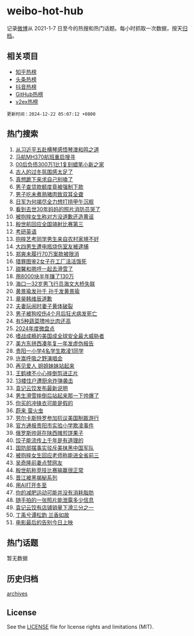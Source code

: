# weibo-hot-hub

记录[微博](https://www.weibo.com)从 2021-1-7 日至今的热搜和热门话题。每小时抓取一次数据，按天[归档](archives)。

## 相关项目

- [知乎热榜](https://github.com/lonnyzhang423/zhihu-hot-hub)
- [头条热榜](https://github.com/lonnyzhang423/toutiao-hot-hub)
- [抖音热榜](https://github.com/lonnyzhang423/douyin-hot-hub)
- [GitHub热榜](https://github.com/lonnyzhang423/github-hot-hub)
- [v2ex热榜](https://github.com/lonnyzhang423/v2ex-hot-hub)


`更新时间：2024-12-22 05:07:12 +0800`

## 热门搜索

1. [从习近平五赴横琴感悟琴澳和鸣之道](https://m.weibo.cn/search?containerid=100103type%3D1%26t%3D10%26q%3D%23%E4%BB%8E%E4%B9%A0%E8%BF%91%E5%B9%B3%E4%BA%94%E8%B5%B4%E6%A8%AA%E7%90%B4%E6%84%9F%E6%82%9F%E7%90%B4%E6%BE%B3%E5%92%8C%E9%B8%A3%E4%B9%8B%E9%81%93%23&stream_entry_id=51&isnewpage=1&extparam=seat%3D1%26dgr%3D0%26pos%3D0%26stream_entry_id%3D51%26c_type%3D51%26filter_type%3Drealtimehot%26q%3D%2523%25E4%25BB%258E%25E4%25B9%25A0%25E8%25BF%2591%25E5%25B9%25B3%25E4%25BA%2594%25E8%25B5%25B4%25E6%25A8%25AA%25E7%2590%25B4%25E6%2584%259F%25E6%2582%259F%25E7%2590%25B4%25E6%25BE%25B3%25E5%2592%258C%25E9%25B8%25A3%25E4%25B9%258B%25E9%2581%2593%2523%26cate%3D10103%26display_time%3D1734815231%26pre_seqid%3D17348152316070368626867)
1. [马航MH370航班重启搜寻](https://m.weibo.cn/search?containerid=100103type%3D1%26t%3D10%26q%3D%23%E9%A9%AC%E8%88%AAMH370%E8%88%AA%E7%8F%AD%E9%87%8D%E5%90%AF%E6%90%9C%E5%AF%BB%23&stream_entry_id=31&isnewpage=1&extparam=seat%3D1%26flag%3D2%26band_rank%3D1%26stream_entry_id%3D31%26lcate%3D5001%26realpos%3D1%26filter_type%3Drealtimehot%26dgr%3D0%26c_type%3D31%26pos%3D0%26q%3D%2523%25E9%25A9%25AC%25E8%2588%25AAMH370%25E8%2588%25AA%25E7%258F%25AD%25E9%2587%258D%25E5%2590%25AF%25E6%2590%259C%25E5%25AF%25BB%2523%26cate%3D5001%26display_time%3D1734815231%26pre_seqid%3D17348152316070368626867)
1. [00后负债300万1比1复刻蜡笔小新之家](https://m.weibo.cn/search?containerid=100103type%3D1%26t%3D10%26q%3D%2300%E5%90%8E%E8%B4%9F%E5%80%BA300%E4%B8%871%E6%AF%941%E5%A4%8D%E5%88%BB%E8%9C%A1%E7%AC%94%E5%B0%8F%E6%96%B0%E4%B9%8B%E5%AE%B6%23&stream_entry_id=31&isnewpage=1&extparam=seat%3D1%26flag%3D2%26band_rank%3D2%26stream_entry_id%3D31%26lcate%3D5001%26realpos%3D2%26filter_type%3Drealtimehot%26dgr%3D0%26c_type%3D31%26pos%3D1%26q%3D%252300%25E5%2590%258E%25E8%25B4%259F%25E5%2580%25BA300%25E4%25B8%25871%25E6%25AF%25941%25E5%25A4%258D%25E5%2588%25BB%25E8%259C%25A1%25E7%25AC%2594%25E5%25B0%258F%25E6%2596%25B0%25E4%25B9%258B%25E5%25AE%25B6%2523%26cate%3D5001%26display_time%3D1734815231%26pre_seqid%3D17348152316070368626867)
1. [古人的过冬氛围感太足了](https://m.weibo.cn/search?containerid=100103type%3D1%26t%3D10%26q%3D%23%E5%8F%A4%E4%BA%BA%E7%9A%84%E8%BF%87%E5%86%AC%E6%B0%9B%E5%9B%B4%E6%84%9F%E5%A4%AA%E8%B6%B3%E4%BA%86%23&stream_entry_id=31&isnewpage=1&extparam=seat%3D1%26flag%3D0%26band_rank%3D3%26stream_entry_id%3D31%26lcate%3D5001%26realpos%3D3%26filter_type%3Drealtimehot%26dgr%3D0%26c_type%3D31%26pos%3D2%26q%3D%2523%25E5%258F%25A4%25E4%25BA%25BA%25E7%259A%2584%25E8%25BF%2587%25E5%2586%25AC%25E6%25B0%259B%25E5%259B%25B4%25E6%2584%259F%25E5%25A4%25AA%25E8%25B6%25B3%25E4%25BA%2586%2523%26cate%3D5001%26display_time%3D1734815231%26pre_seqid%3D17348152316070368626867)
1. [真想跪下来求自己别嗑了](https://m.weibo.cn/search?containerid=100103type%3D1%26t%3D10%26q%3D%E7%9C%9F%E6%83%B3%E8%B7%AA%E4%B8%8B%E6%9D%A5%E6%B1%82%E8%87%AA%E5%B7%B1%E5%88%AB%E5%97%91%E4%BA%86&stream_entry_id=31&isnewpage=1&extparam=seat%3D1%26flag%3D2%26band_rank%3D4%26stream_entry_id%3D31%26lcate%3D5001%26realpos%3D4%26filter_type%3Drealtimehot%26dgr%3D0%26c_type%3D31%26pos%3D3%26q%3D%25E7%259C%259F%25E6%2583%25B3%25E8%25B7%25AA%25E4%25B8%258B%25E6%259D%25A5%25E6%25B1%2582%25E8%2587%25AA%25E5%25B7%25B1%25E5%2588%25AB%25E5%2597%2591%25E4%25BA%2586%26cate%3D5001%26display_time%3D1734815231%26pre_seqid%3D17348152316070368626867)
1. [男子查贷款额度竟被强制下款](https://m.weibo.cn/search?containerid=100103type%3D1%26t%3D10%26q%3D%23%E7%94%B7%E5%AD%90%E6%9F%A5%E8%B4%B7%E6%AC%BE%E9%A2%9D%E5%BA%A6%E7%AB%9F%E8%A2%AB%E5%BC%BA%E5%88%B6%E4%B8%8B%E6%AC%BE%23&stream_entry_id=31&isnewpage=1&extparam=seat%3D1%26flag%3D0%26band_rank%3D5%26stream_entry_id%3D31%26lcate%3D5001%26realpos%3D5%26filter_type%3Drealtimehot%26dgr%3D0%26c_type%3D31%26pos%3D4%26q%3D%2523%25E7%2594%25B7%25E5%25AD%2590%25E6%259F%25A5%25E8%25B4%25B7%25E6%25AC%25BE%25E9%25A2%259D%25E5%25BA%25A6%25E7%25AB%259F%25E8%25A2%25AB%25E5%25BC%25BA%25E5%2588%25B6%25E4%25B8%258B%25E6%25AC%25BE%2523%26cate%3D5001%26display_time%3D1734815231%26pre_seqid%3D17348152316070368626867)
1. [男子吃未煮熟猪肉致双耳全聋](https://m.weibo.cn/search?containerid=100103type%3D1%26t%3D10%26q%3D%23%E7%94%B7%E5%AD%90%E5%90%83%E6%9C%AA%E7%85%AE%E7%86%9F%E7%8C%AA%E8%82%89%E8%87%B4%E5%8F%8C%E8%80%B3%E5%85%A8%E8%81%8B%23&stream_entry_id=31&isnewpage=1&extparam=seat%3D1%26flag%3D0%26band_rank%3D6%26stream_entry_id%3D31%26lcate%3D5001%26realpos%3D6%26filter_type%3Drealtimehot%26dgr%3D0%26c_type%3D31%26pos%3D5%26q%3D%2523%25E7%2594%25B7%25E5%25AD%2590%25E5%2590%2583%25E6%259C%25AA%25E7%2585%25AE%25E7%2586%259F%25E7%258C%25AA%25E8%2582%2589%25E8%2587%25B4%25E5%258F%258C%25E8%2580%25B3%25E5%2585%25A8%25E8%2581%258B%2523%26cate%3D5001%26display_time%3D1734815231%26pre_seqid%3D17348152316070368626867)
1. [日军为何竭尽全力想打捞甲午沉舰](https://m.weibo.cn/search?containerid=100103type%3D1%26t%3D10%26q%3D%23%E6%97%A5%E5%86%9B%E4%B8%BA%E4%BD%95%E7%AB%AD%E5%B0%BD%E5%85%A8%E5%8A%9B%E6%83%B3%E6%89%93%E6%8D%9E%E7%94%B2%E5%8D%88%E6%B2%89%E8%88%B0%23&stream_entry_id=31&isnewpage=1&extparam=seat%3D1%26flag%3D0%26band_rank%3D7%26stream_entry_id%3D31%26lcate%3D5001%26realpos%3D7%26filter_type%3Drealtimehot%26dgr%3D0%26c_type%3D31%26pos%3D6%26q%3D%2523%25E6%2597%25A5%25E5%2586%259B%25E4%25B8%25BA%25E4%25BD%2595%25E7%25AB%25AD%25E5%25B0%25BD%25E5%2585%25A8%25E5%258A%259B%25E6%2583%25B3%25E6%2589%2593%25E6%258D%259E%25E7%2594%25B2%25E5%258D%2588%25E6%25B2%2589%25E8%2588%25B0%2523%26cate%3D5001%26display_time%3D1734815231%26pre_seqid%3D17348152316070368626867)
1. [看到去世30年妈妈的照片消防员哭了](https://m.weibo.cn/search?containerid=100103type%3D1%26t%3D10%26q%3D%23%E7%9C%8B%E5%88%B0%E5%8E%BB%E4%B8%9630%E5%B9%B4%E5%A6%88%E5%A6%88%E7%9A%84%E7%85%A7%E7%89%87%E6%B6%88%E9%98%B2%E5%91%98%E5%93%AD%E4%BA%86%23&stream_entry_id=31&isnewpage=1&extparam=seat%3D1%26flag%3D32768%26band_rank%3D8%26stream_entry_id%3D31%26lcate%3D5001%26realpos%3D8%26filter_type%3Drealtimehot%26dgr%3D0%26c_type%3D31%26pos%3D7%26q%3D%2523%25E7%259C%258B%25E5%2588%25B0%25E5%258E%25BB%25E4%25B8%259630%25E5%25B9%25B4%25E5%25A6%2588%25E5%25A6%2588%25E7%259A%2584%25E7%2585%25A7%25E7%2589%2587%25E6%25B6%2588%25E9%2598%25B2%25E5%2591%2598%25E5%2593%25AD%25E4%25BA%2586%2523%26cate%3D5001%26display_time%3D1734815231%26pre_seqid%3D17348152316070368626867)
1. [被抱摔女生称对方没道歉还造黄谣](https://m.weibo.cn/search?containerid=100103type%3D1%26t%3D10%26q%3D%23%E8%A2%AB%E6%8A%B1%E6%91%94%E5%A5%B3%E7%94%9F%E7%A7%B0%E5%AF%B9%E6%96%B9%E6%B2%A1%E9%81%93%E6%AD%89%E8%BF%98%E9%80%A0%E9%BB%84%E8%B0%A3%23&stream_entry_id=31&isnewpage=1&extparam=seat%3D1%26flag%3D0%26band_rank%3D9%26stream_entry_id%3D31%26lcate%3D5001%26realpos%3D9%26filter_type%3Drealtimehot%26dgr%3D0%26c_type%3D31%26pos%3D8%26q%3D%2523%25E8%25A2%25AB%25E6%258A%25B1%25E6%2591%2594%25E5%25A5%25B3%25E7%2594%259F%25E7%25A7%25B0%25E5%25AF%25B9%25E6%2596%25B9%25E6%25B2%25A1%25E9%2581%2593%25E6%25AD%2589%25E8%25BF%2598%25E9%2580%25A0%25E9%25BB%2584%25E8%25B0%25A3%2523%26cate%3D5001%26display_time%3D1734815231%26pre_seqid%3D17348152316070368626867)
1. [殷世航回应全国骑射比赛第三](https://m.weibo.cn/search?containerid=100103type%3D1%26t%3D10%26q%3D%23%E6%AE%B7%E4%B8%96%E8%88%AA%E5%9B%9E%E5%BA%94%E5%85%A8%E5%9B%BD%E9%AA%91%E5%B0%84%E6%AF%94%E8%B5%9B%E7%AC%AC%E4%B8%89%23&stream_entry_id=31&isnewpage=1&extparam=seat%3D1%26flag%3D0%26band_rank%3D10%26stream_entry_id%3D31%26lcate%3D5001%26realpos%3D10%26filter_type%3Drealtimehot%26dgr%3D0%26c_type%3D31%26pos%3D9%26q%3D%2523%25E6%25AE%25B7%25E4%25B8%2596%25E8%2588%25AA%25E5%259B%259E%25E5%25BA%2594%25E5%2585%25A8%25E5%259B%25BD%25E9%25AA%2591%25E5%25B0%2584%25E6%25AF%2594%25E8%25B5%259B%25E7%25AC%25AC%25E4%25B8%2589%2523%26cate%3D5001%26display_time%3D1734815231%26pre_seqid%3D17348152316070368626867)
1. [考研英语](https://m.weibo.cn/search?containerid=100103type%3D1%26t%3D10%26q%3D%E8%80%83%E7%A0%94%E8%8B%B1%E8%AF%AD&stream_entry_id=31&isnewpage=1&extparam=seat%3D1%26flag%3D0%26band_rank%3D11%26stream_entry_id%3D31%26lcate%3D5001%26realpos%3D11%26filter_type%3Drealtimehot%26dgr%3D0%26c_type%3D31%26pos%3D10%26q%3D%25E8%2580%2583%25E7%25A0%2594%25E8%258B%25B1%25E8%25AF%25AD%26cate%3D5001%26display_time%3D1734815231%26pre_seqid%3D17348152316070368626867)
1. [抱摔艺考同学男生来自农村家境不好](https://m.weibo.cn/search?containerid=100103type%3D1%26t%3D10%26q%3D%23%E6%8A%B1%E6%91%94%E8%89%BA%E8%80%83%E5%90%8C%E5%AD%A6%E7%94%B7%E7%94%9F%E6%9D%A5%E8%87%AA%E5%86%9C%E6%9D%91%E5%AE%B6%E5%A2%83%E4%B8%8D%E5%A5%BD%23&stream_entry_id=31&isnewpage=1&extparam=seat%3D1%26flag%3D0%26band_rank%3D12%26stream_entry_id%3D31%26lcate%3D5001%26realpos%3D12%26filter_type%3Drealtimehot%26dgr%3D0%26c_type%3D31%26pos%3D11%26q%3D%2523%25E6%258A%25B1%25E6%2591%2594%25E8%2589%25BA%25E8%2580%2583%25E5%2590%258C%25E5%25AD%25A6%25E7%2594%25B7%25E7%2594%259F%25E6%259D%25A5%25E8%2587%25AA%25E5%2586%259C%25E6%259D%2591%25E5%25AE%25B6%25E5%25A2%2583%25E4%25B8%258D%25E5%25A5%25BD%2523%26cate%3D5001%26display_time%3D1734815231%26pre_seqid%3D17348152316070368626867)
1. [大四男生遭电瓶烧伤室友被逮捕](https://m.weibo.cn/search?containerid=100103type%3D1%26t%3D10%26q%3D%23%E5%A4%A7%E5%9B%9B%E7%94%B7%E7%94%9F%E9%81%AD%E7%94%B5%E7%93%B6%E7%83%A7%E4%BC%A4%E5%AE%A4%E5%8F%8B%E8%A2%AB%E9%80%AE%E6%8D%95%23&stream_entry_id=31&isnewpage=1&extparam=seat%3D1%26flag%3D0%26band_rank%3D13%26stream_entry_id%3D31%26lcate%3D5001%26realpos%3D13%26filter_type%3Drealtimehot%26dgr%3D0%26c_type%3D31%26pos%3D12%26q%3D%2523%25E5%25A4%25A7%25E5%259B%259B%25E7%2594%25B7%25E7%2594%259F%25E9%2581%25AD%25E7%2594%25B5%25E7%2593%25B6%25E7%2583%25A7%25E4%25BC%25A4%25E5%25AE%25A4%25E5%258F%258B%25E8%25A2%25AB%25E9%2580%25AE%25E6%258D%2595%2523%26cate%3D5001%26display_time%3D1734815231%26pre_seqid%3D17348152316070368626867)
1. [郑爽未履行70万案款被限消](https://m.weibo.cn/search?containerid=100103type%3D1%26t%3D10%26q%3D%23%E9%83%91%E7%88%BD%E6%9C%AA%E5%B1%A5%E8%A1%8C70%E4%B8%87%E6%A1%88%E6%AC%BE%E8%A2%AB%E9%99%90%E6%B6%88%23&stream_entry_id=31&isnewpage=1&extparam=seat%3D1%26flag%3D2%26band_rank%3D14%26stream_entry_id%3D31%26lcate%3D5001%26realpos%3D14%26filter_type%3Drealtimehot%26dgr%3D0%26c_type%3D31%26pos%3D13%26q%3D%2523%25E9%2583%2591%25E7%2588%25BD%25E6%259C%25AA%25E5%25B1%25A5%25E8%25A1%258C70%25E4%25B8%2587%25E6%25A1%2588%25E6%25AC%25BE%25E8%25A2%25AB%25E9%2599%2590%25E6%25B6%2588%2523%26cate%3D5001%26display_time%3D1734815231%26pre_seqid%3D17348152316070368626867)
1. [猎罪图鉴2女子在工厂活活饿死](https://m.weibo.cn/search?containerid=100103type%3D1%26t%3D10%26q%3D%23%E7%8C%8E%E7%BD%AA%E5%9B%BE%E9%89%B42%E5%A5%B3%E5%AD%90%E5%9C%A8%E5%B7%A5%E5%8E%82%E6%B4%BB%E6%B4%BB%E9%A5%BF%E6%AD%BB%23&stream_entry_id=31&isnewpage=1&extparam=seat%3D1%26flag%3D0%26band_rank%3D15%26stream_entry_id%3D31%26lcate%3D5001%26realpos%3D15%26filter_type%3Drealtimehot%26dgr%3D0%26c_type%3D31%26pos%3D14%26q%3D%2523%25E7%258C%258E%25E7%25BD%25AA%25E5%259B%25BE%25E9%2589%25B42%25E5%25A5%25B3%25E5%25AD%2590%25E5%259C%25A8%25E5%25B7%25A5%25E5%258E%2582%25E6%25B4%25BB%25E6%25B4%25BB%25E9%25A5%25BF%25E6%25AD%25BB%2523%26cate%3D5001%26display_time%3D1734815231%26pre_seqid%3D17348152316070368626867)
1. [甜馨和嗯哼一起去滑雪了](https://m.weibo.cn/search?containerid=100103type%3D1%26t%3D10%26q%3D%23%E7%94%9C%E9%A6%A8%E5%92%8C%E5%97%AF%E5%93%BC%E4%B8%80%E8%B5%B7%E5%8E%BB%E6%BB%91%E9%9B%AA%E4%BA%86%23&stream_entry_id=31&isnewpage=1&extparam=seat%3D1%26flag%3D0%26band_rank%3D16%26stream_entry_id%3D31%26lcate%3D5001%26realpos%3D16%26filter_type%3Drealtimehot%26dgr%3D0%26c_type%3D31%26pos%3D15%26q%3D%2523%25E7%2594%259C%25E9%25A6%25A8%25E5%2592%258C%25E5%2597%25AF%25E5%2593%25BC%25E4%25B8%2580%25E8%25B5%25B7%25E5%258E%25BB%25E6%25BB%2591%25E9%259B%25AA%25E4%25BA%2586%2523%26cate%3D5001%26display_time%3D1734815231%26pre_seqid%3D17348152316070368626867)
1. [用8000块半年赚了130万](https://m.weibo.cn/search?containerid=100103type%3D1%26t%3D10%26q%3D%E7%94%A88000%E5%9D%97%E5%8D%8A%E5%B9%B4%E8%B5%9A%E4%BA%86130%E4%B8%87&stream_entry_id=31&isnewpage=1&extparam=seat%3D1%26flag%3D0%26band_rank%3D17%26stream_entry_id%3D31%26lcate%3D5001%26realpos%3D17%26filter_type%3Drealtimehot%26dgr%3D0%26c_type%3D31%26pos%3D16%26q%3D%25E7%2594%25A88000%25E5%259D%2597%25E5%258D%258A%25E5%25B9%25B4%25E8%25B5%259A%25E4%25BA%2586130%25E4%25B8%2587%26cate%3D5001%26display_time%3D1734815231%26pre_seqid%3D17348152316070368626867)
1. [海口一32岁男飞行员海文大桥失联](https://m.weibo.cn/search?containerid=100103type%3D1%26t%3D10%26q%3D%23%E6%B5%B7%E5%8F%A3%E4%B8%8032%E5%B2%81%E7%94%B7%E9%A3%9E%E8%A1%8C%E5%91%98%E6%B5%B7%E6%96%87%E5%A4%A7%E6%A1%A5%E5%A4%B1%E8%81%94%23&stream_entry_id=31&isnewpage=1&extparam=seat%3D1%26flag%3D0%26band_rank%3D18%26stream_entry_id%3D31%26lcate%3D5001%26realpos%3D18%26filter_type%3Drealtimehot%26dgr%3D0%26c_type%3D31%26pos%3D17%26q%3D%2523%25E6%25B5%25B7%25E5%258F%25A3%25E4%25B8%258032%25E5%25B2%2581%25E7%2594%25B7%25E9%25A3%259E%25E8%25A1%258C%25E5%2591%2598%25E6%25B5%25B7%25E6%2596%2587%25E5%25A4%25A7%25E6%25A1%25A5%25E5%25A4%25B1%25E8%2581%2594%2523%26cate%3D5001%26display_time%3D1734815231%26pre_seqid%3D17348152316070368626867)
1. [黄景瑜发孙千 孙千发黄景瑜](https://m.weibo.cn/search?containerid=100103type%3D1%26t%3D10%26q%3D%E9%BB%84%E6%99%AF%E7%91%9C%E5%8F%91%E5%AD%99%E5%8D%83+%E5%AD%99%E5%8D%83%E5%8F%91%E9%BB%84%E6%99%AF%E7%91%9C&stream_entry_id=31&isnewpage=1&extparam=seat%3D1%26flag%3D0%26band_rank%3D19%26stream_entry_id%3D31%26lcate%3D5001%26realpos%3D19%26filter_type%3Drealtimehot%26dgr%3D0%26c_type%3D31%26pos%3D18%26q%3D%25E9%25BB%2584%25E6%2599%25AF%25E7%2591%259C%25E5%258F%2591%25E5%25AD%2599%25E5%258D%2583%2520%25E5%25AD%2599%25E5%258D%2583%25E5%258F%2591%25E9%25BB%2584%25E6%2599%25AF%25E7%2591%259C%26cate%3D5001%26display_time%3D1734815231%26pre_seqid%3D17348152316070368626867)
1. [章昊韩维辰道歉](https://m.weibo.cn/search?containerid=100103type%3D1%26t%3D10%26q%3D%23%E7%AB%A0%E6%98%8A%E9%9F%A9%E7%BB%B4%E8%BE%B0%E9%81%93%E6%AD%89%23&stream_entry_id=31&isnewpage=1&extparam=seat%3D1%26flag%3D0%26band_rank%3D20%26stream_entry_id%3D31%26lcate%3D5001%26realpos%3D20%26filter_type%3Drealtimehot%26dgr%3D0%26c_type%3D31%26pos%3D19%26q%3D%2523%25E7%25AB%25A0%25E6%2598%258A%25E9%259F%25A9%25E7%25BB%25B4%25E8%25BE%25B0%25E9%2581%2593%25E6%25AD%2589%2523%26cate%3D5001%26display_time%3D1734815231%26pre_seqid%3D17348152316070368626867)
1. [夫妻玩闹时妻子黄体破裂](https://m.weibo.cn/search?containerid=100103type%3D1%26t%3D10%26q%3D%23%E5%A4%AB%E5%A6%BB%E7%8E%A9%E9%97%B9%E6%97%B6%E5%A6%BB%E5%AD%90%E9%BB%84%E4%BD%93%E7%A0%B4%E8%A3%82%23&stream_entry_id=31&isnewpage=1&extparam=seat%3D1%26flag%3D0%26band_rank%3D21%26stream_entry_id%3D31%26lcate%3D5001%26realpos%3D21%26filter_type%3Drealtimehot%26dgr%3D0%26c_type%3D31%26pos%3D20%26q%3D%2523%25E5%25A4%25AB%25E5%25A6%25BB%25E7%258E%25A9%25E9%2597%25B9%25E6%2597%25B6%25E5%25A6%25BB%25E5%25AD%2590%25E9%25BB%2584%25E4%25BD%2593%25E7%25A0%25B4%25E8%25A3%2582%2523%26cate%3D5001%26display_time%3D1734815231%26pre_seqid%3D17348152316070368626867)
1. [男子被狗咬伤4个月后狂犬病发死亡](https://m.weibo.cn/search?containerid=100103type%3D1%26t%3D10%26q%3D%23%E7%94%B7%E5%AD%90%E8%A2%AB%E7%8B%97%E5%92%AC%E4%BC%A44%E4%B8%AA%E6%9C%88%E5%90%8E%E7%8B%82%E7%8A%AC%E7%97%85%E5%8F%91%E6%AD%BB%E4%BA%A1%23&stream_entry_id=31&isnewpage=1&extparam=seat%3D1%26flag%3D0%26band_rank%3D22%26stream_entry_id%3D31%26lcate%3D5001%26realpos%3D22%26filter_type%3Drealtimehot%26dgr%3D0%26c_type%3D31%26pos%3D21%26q%3D%2523%25E7%2594%25B7%25E5%25AD%2590%25E8%25A2%25AB%25E7%258B%2597%25E5%2592%25AC%25E4%25BC%25A44%25E4%25B8%25AA%25E6%259C%2588%25E5%2590%258E%25E7%258B%2582%25E7%258A%25AC%25E7%2597%2585%25E5%258F%2591%25E6%25AD%25BB%25E4%25BA%25A1%2523%26cate%3D5001%26display_time%3D1734815231%26pre_seqid%3D17348152316070368626867)
1. [有5种蔬菜嘌呤比肉还高](https://m.weibo.cn/search?containerid=100103type%3D1%26t%3D10%26q%3D%23%E6%9C%895%E7%A7%8D%E8%94%AC%E8%8F%9C%E5%98%8C%E5%91%A4%E6%AF%94%E8%82%89%E8%BF%98%E9%AB%98%23&stream_entry_id=31&isnewpage=1&extparam=seat%3D1%26flag%3D0%26band_rank%3D23%26stream_entry_id%3D31%26lcate%3D5001%26realpos%3D23%26filter_type%3Drealtimehot%26dgr%3D0%26c_type%3D31%26pos%3D22%26q%3D%2523%25E6%259C%25895%25E7%25A7%258D%25E8%2594%25AC%25E8%258F%259C%25E5%2598%258C%25E5%2591%25A4%25E6%25AF%2594%25E8%2582%2589%25E8%25BF%2598%25E9%25AB%2598%2523%26cate%3D5001%26display_time%3D1734815231%26pre_seqid%3D17348152316070368626867)
1. [2024年度微盘点](https://m.weibo.cn/search?containerid=100103type%3D1%26t%3D10%26q%3D%232024%E5%B9%B4%E5%BA%A6%E5%BE%AE%E7%9B%98%E7%82%B9%23&stream_entry_id=31&isnewpage=1&extparam=seat%3D1%26flag%3D0%26band_rank%3D24%26stream_entry_id%3D31%26lcate%3D5001%26realpos%3D24%26filter_type%3Drealtimehot%26dgr%3D0%26c_type%3D31%26pos%3D23%26q%3D%25232024%25E5%25B9%25B4%25E5%25BA%25A6%25E5%25BE%25AE%25E7%259B%2598%25E7%2582%25B9%2523%26cate%3D5001%26display_time%3D1734815231%26pre_seqid%3D17348152316070368626867)
1. [嗜战成瘾的美国成全球安全最大威胁者](https://m.weibo.cn/search?containerid=100103type%3D1%26t%3D10%26q%3D%23%E5%97%9C%E6%88%98%E6%88%90%E7%98%BE%E7%9A%84%E7%BE%8E%E5%9B%BD%E6%88%90%E5%85%A8%E7%90%83%E5%AE%89%E5%85%A8%E6%9C%80%E5%A4%A7%E5%A8%81%E8%83%81%E8%80%85%23&stream_entry_id=31&isnewpage=1&extparam=seat%3D1%26flag%3D1%26band_rank%3D25%26stream_entry_id%3D31%26lcate%3D5001%26realpos%3D25%26filter_type%3Drealtimehot%26dgr%3D0%26c_type%3D31%26pos%3D24%26q%3D%2523%25E5%2597%259C%25E6%2588%2598%25E6%2588%2590%25E7%2598%25BE%25E7%259A%2584%25E7%25BE%258E%25E5%259B%25BD%25E6%2588%2590%25E5%2585%25A8%25E7%2590%2583%25E5%25AE%2589%25E5%2585%25A8%25E6%259C%2580%25E5%25A4%25A7%25E5%25A8%2581%25E8%2583%2581%25E8%2580%2585%2523%26cate%3D5001%26display_time%3D1734815231%26pre_seqid%3D17348152316070368626867)
1. [美方东拼西凑年复一年发虚伪报告](https://m.weibo.cn/search?containerid=100103type%3D1%26t%3D10%26q%3D%23%E7%BE%8E%E6%96%B9%E4%B8%9C%E6%8B%BC%E8%A5%BF%E5%87%91%E5%B9%B4%E5%A4%8D%E4%B8%80%E5%B9%B4%E5%8F%91%E8%99%9A%E4%BC%AA%E6%8A%A5%E5%91%8A%23&stream_entry_id=31&isnewpage=1&extparam=seat%3D1%26flag%3D1%26band_rank%3D26%26stream_entry_id%3D31%26lcate%3D5001%26realpos%3D26%26filter_type%3Drealtimehot%26dgr%3D0%26c_type%3D31%26pos%3D25%26q%3D%2523%25E7%25BE%258E%25E6%2596%25B9%25E4%25B8%259C%25E6%258B%25BC%25E8%25A5%25BF%25E5%2587%2591%25E5%25B9%25B4%25E5%25A4%258D%25E4%25B8%2580%25E5%25B9%25B4%25E5%258F%2591%25E8%2599%259A%25E4%25BC%25AA%25E6%258A%25A5%25E5%2591%258A%2523%26cate%3D5001%26display_time%3D1734815231%26pre_seqid%3D17348152316070368626867)
1. [贵阳一小学4名学生欺凌1同学](https://m.weibo.cn/search?containerid=100103type%3D1%26t%3D10%26q%3D%23%E8%B4%B5%E9%98%B3%E4%B8%80%E5%B0%8F%E5%AD%A64%E5%90%8D%E5%AD%A6%E7%94%9F%E6%AC%BA%E5%87%8C1%E5%90%8C%E5%AD%A6%23&stream_entry_id=31&isnewpage=1&extparam=seat%3D1%26flag%3D0%26band_rank%3D27%26stream_entry_id%3D31%26lcate%3D5001%26realpos%3D27%26filter_type%3Drealtimehot%26dgr%3D0%26c_type%3D31%26pos%3D26%26q%3D%2523%25E8%25B4%25B5%25E9%2598%25B3%25E4%25B8%2580%25E5%25B0%258F%25E5%25AD%25A64%25E5%2590%258D%25E5%25AD%25A6%25E7%2594%259F%25E6%25AC%25BA%25E5%2587%258C1%25E5%2590%258C%25E5%25AD%25A6%2523%26cate%3D5001%26display_time%3D1734815231%26pre_seqid%3D17348152316070368626867)
1. [许嵩呼吸之野演唱会](https://m.weibo.cn/search?containerid=100103type%3D1%26t%3D10%26q%3D%E8%AE%B8%E5%B5%A9%E5%91%BC%E5%90%B8%E4%B9%8B%E9%87%8E%E6%BC%94%E5%94%B1%E4%BC%9A&stream_entry_id=31&isnewpage=1&extparam=seat%3D1%26flag%3D0%26band_rank%3D28%26stream_entry_id%3D31%26lcate%3D5001%26realpos%3D28%26filter_type%3Drealtimehot%26dgr%3D0%26c_type%3D31%26pos%3D27%26q%3D%25E8%25AE%25B8%25E5%25B5%25A9%25E5%2591%25BC%25E5%2590%25B8%25E4%25B9%258B%25E9%2587%258E%25E6%25BC%2594%25E5%2594%25B1%25E4%25BC%259A%26cate%3D5001%26display_time%3D1734815231%26pre_seqid%3D17348152316070368626867)
1. [再见爱人 姐姐妹妹站起来](https://m.weibo.cn/search?containerid=100103type%3D1%26t%3D10%26q%3D%E5%86%8D%E8%A7%81%E7%88%B1%E4%BA%BA+%E5%A7%90%E5%A7%90%E5%A6%B9%E5%A6%B9%E7%AB%99%E8%B5%B7%E6%9D%A5&stream_entry_id=31&isnewpage=1&extparam=seat%3D1%26flag%3D0%26band_rank%3D29%26stream_entry_id%3D31%26lcate%3D5001%26realpos%3D29%26filter_type%3Drealtimehot%26dgr%3D0%26c_type%3D31%26pos%3D28%26q%3D%25E5%2586%258D%25E8%25A7%2581%25E7%2588%25B1%25E4%25BA%25BA%2520%25E5%25A7%2590%25E5%25A7%2590%25E5%25A6%25B9%25E5%25A6%25B9%25E7%25AB%2599%25E8%25B5%25B7%25E6%259D%25A5%26cate%3D5001%26display_time%3D1734815231%26pre_seqid%3D17348152316070368626867)
1. [王鹤棣不小心摔倒剪进正片](https://m.weibo.cn/search?containerid=100103type%3D1%26t%3D10%26q%3D%E7%8E%8B%E9%B9%A4%E6%A3%A3%E4%B8%8D%E5%B0%8F%E5%BF%83%E6%91%94%E5%80%92%E5%89%AA%E8%BF%9B%E6%AD%A3%E7%89%87&stream_entry_id=31&isnewpage=1&extparam=seat%3D1%26flag%3D0%26band_rank%3D30%26stream_entry_id%3D31%26lcate%3D5001%26realpos%3D30%26filter_type%3Drealtimehot%26dgr%3D0%26c_type%3D31%26pos%3D29%26q%3D%25E7%258E%258B%25E9%25B9%25A4%25E6%25A3%25A3%25E4%25B8%258D%25E5%25B0%258F%25E5%25BF%2583%25E6%2591%2594%25E5%2580%2592%25E5%2589%25AA%25E8%25BF%259B%25E6%25AD%25A3%25E7%2589%2587%26cate%3D5001%26display_time%3D1734815231%26pre_seqid%3D17348152316070368626867)
1. [13楼住户遭厨余炸弹袭击](https://m.weibo.cn/search?containerid=100103type%3D1%26t%3D10%26q%3D%2313%E6%A5%BC%E4%BD%8F%E6%88%B7%E9%81%AD%E5%8E%A8%E4%BD%99%E7%82%B8%E5%BC%B9%E8%A2%AD%E5%87%BB%23&stream_entry_id=31&isnewpage=1&extparam=seat%3D1%26flag%3D0%26band_rank%3D31%26stream_entry_id%3D31%26lcate%3D5001%26realpos%3D31%26filter_type%3Drealtimehot%26dgr%3D0%26c_type%3D31%26pos%3D30%26q%3D%252313%25E6%25A5%25BC%25E4%25BD%258F%25E6%2588%25B7%25E9%2581%25AD%25E5%258E%25A8%25E4%25BD%2599%25E7%2582%25B8%25E5%25BC%25B9%25E8%25A2%25AD%25E5%2587%25BB%2523%26cate%3D5001%26display_time%3D1734815231%26pre_seqid%3D17348152316070368626867)
1. [袁记云饺发布最新说明](https://m.weibo.cn/search?containerid=100103type%3D1%26t%3D10%26q%3D%23%E8%A2%81%E8%AE%B0%E4%BA%91%E9%A5%BA%E5%8F%91%E5%B8%83%E6%9C%80%E6%96%B0%E8%AF%B4%E6%98%8E%23&stream_entry_id=31&isnewpage=1&extparam=seat%3D1%26flag%3D0%26band_rank%3D32%26stream_entry_id%3D31%26lcate%3D5001%26realpos%3D32%26filter_type%3Drealtimehot%26dgr%3D0%26c_type%3D31%26pos%3D31%26q%3D%2523%25E8%25A2%2581%25E8%25AE%25B0%25E4%25BA%2591%25E9%25A5%25BA%25E5%258F%2591%25E5%25B8%2583%25E6%259C%2580%25E6%2596%25B0%25E8%25AF%25B4%25E6%2598%258E%2523%26cate%3D5001%26display_time%3D1734815231%26pre_seqid%3D17348152316070368626867)
1. [男生滑雪摔倒后站起来那一下帅爆了](https://m.weibo.cn/search?containerid=100103type%3D1%26t%3D10%26q%3D%23%E7%94%B7%E7%94%9F%E6%BB%91%E9%9B%AA%E6%91%94%E5%80%92%E5%90%8E%E7%AB%99%E8%B5%B7%E6%9D%A5%E9%82%A3%E4%B8%80%E4%B8%8B%E5%B8%85%E7%88%86%E4%BA%86%23&stream_entry_id=31&isnewpage=1&extparam=seat%3D1%26flag%3D0%26band_rank%3D33%26stream_entry_id%3D31%26lcate%3D5001%26realpos%3D33%26filter_type%3Drealtimehot%26dgr%3D0%26c_type%3D31%26pos%3D32%26q%3D%2523%25E7%2594%25B7%25E7%2594%259F%25E6%25BB%2591%25E9%259B%25AA%25E6%2591%2594%25E5%2580%2592%25E5%2590%258E%25E7%25AB%2599%25E8%25B5%25B7%25E6%259D%25A5%25E9%2582%25A3%25E4%25B8%2580%25E4%25B8%258B%25E5%25B8%2585%25E7%2588%2586%25E4%25BA%2586%2523%26cate%3D5001%26display_time%3D1734815231%26pre_seqid%3D17348152316070368626867)
1. [你买的冲锋衣可能是假的](https://m.weibo.cn/search?containerid=100103type%3D1%26t%3D10%26q%3D%23%E4%BD%A0%E4%B9%B0%E7%9A%84%E5%86%B2%E9%94%8B%E8%A1%A3%E5%8F%AF%E8%83%BD%E6%98%AF%E5%81%87%E7%9A%84%23&stream_entry_id=31&isnewpage=1&extparam=seat%3D1%26flag%3D0%26band_rank%3D34%26stream_entry_id%3D31%26lcate%3D5001%26realpos%3D34%26filter_type%3Drealtimehot%26dgr%3D0%26c_type%3D31%26pos%3D33%26q%3D%2523%25E4%25BD%25A0%25E4%25B9%25B0%25E7%259A%2584%25E5%2586%25B2%25E9%2594%258B%25E8%25A1%25A3%25E5%258F%25AF%25E8%2583%25BD%25E6%2598%25AF%25E5%2581%2587%25E7%259A%2584%2523%26cate%3D5001%26display_time%3D1734815231%26pre_seqid%3D17348152316070368626867)
1. [蔚来 萤火虫](https://m.weibo.cn/search?containerid=100103type%3D1%26t%3D10%26q%3D%E8%94%9A%E6%9D%A5+%E8%90%A4%E7%81%AB%E8%99%AB&stream_entry_id=31&isnewpage=1&extparam=seat%3D1%26flag%3D0%26band_rank%3D35%26stream_entry_id%3D31%26lcate%3D5001%26realpos%3D35%26filter_type%3Drealtimehot%26dgr%3D0%26c_type%3D31%26pos%3D34%26q%3D%25E8%2594%259A%25E6%259D%25A5%2520%25E8%2590%25A4%25E7%2581%25AB%25E8%2599%25AB%26cate%3D5001%26display_time%3D1734815231%26pre_seqid%3D17348152316070368626867)
1. [劳尔卡斯特罗参加抗议美国制裁游行](https://m.weibo.cn/search?containerid=100103type%3D1%26t%3D10%26q%3D%23%E5%8A%B3%E5%B0%94%E5%8D%A1%E6%96%AF%E7%89%B9%E7%BD%97%E5%8F%82%E5%8A%A0%E6%8A%97%E8%AE%AE%E7%BE%8E%E5%9B%BD%E5%88%B6%E8%A3%81%E6%B8%B8%E8%A1%8C%23&stream_entry_id=31&isnewpage=1&extparam=seat%3D1%26flag%3D1%26band_rank%3D36%26stream_entry_id%3D31%26lcate%3D5001%26realpos%3D36%26filter_type%3Drealtimehot%26dgr%3D0%26c_type%3D31%26pos%3D35%26q%3D%2523%25E5%258A%25B3%25E5%25B0%2594%25E5%258D%25A1%25E6%2596%25AF%25E7%2589%25B9%25E7%25BD%2597%25E5%258F%2582%25E5%258A%25A0%25E6%258A%2597%25E8%25AE%25AE%25E7%25BE%258E%25E5%259B%25BD%25E5%2588%25B6%25E8%25A3%2581%25E6%25B8%25B8%25E8%25A1%258C%2523%26cate%3D5001%26display_time%3D1734815231%26pre_seqid%3D17348152316070368626867)
1. [官方通报贵阳市实验小学欺凌事件](https://m.weibo.cn/search?containerid=100103type%3D1%26t%3D10%26q%3D%23%E5%AE%98%E6%96%B9%E9%80%9A%E6%8A%A5%E8%B4%B5%E9%98%B3%E5%B8%82%E5%AE%9E%E9%AA%8C%E5%B0%8F%E5%AD%A6%E6%AC%BA%E5%87%8C%E4%BA%8B%E4%BB%B6%23&stream_entry_id=31&isnewpage=1&extparam=seat%3D1%26flag%3D0%26band_rank%3D37%26stream_entry_id%3D31%26lcate%3D5001%26realpos%3D37%26filter_type%3Drealtimehot%26dgr%3D0%26c_type%3D31%26pos%3D36%26q%3D%2523%25E5%25AE%2598%25E6%2596%25B9%25E9%2580%259A%25E6%258A%25A5%25E8%25B4%25B5%25E9%2598%25B3%25E5%25B8%2582%25E5%25AE%259E%25E9%25AA%258C%25E5%25B0%258F%25E5%25AD%25A6%25E6%25AC%25BA%25E5%2587%258C%25E4%25BA%258B%25E4%25BB%25B6%2523%26cate%3D5001%26display_time%3D1734815231%26pre_seqid%3D17348152316070368626867)
1. [俄罗斯帅哥在陕西摊煎饼果子](https://m.weibo.cn/search?containerid=100103type%3D1%26t%3D10%26q%3D%23%E4%BF%84%E7%BD%97%E6%96%AF%E5%B8%85%E5%93%A5%E5%9C%A8%E9%99%95%E8%A5%BF%E6%91%8A%E7%85%8E%E9%A5%BC%E6%9E%9C%E5%AD%90%23&stream_entry_id=31&isnewpage=1&extparam=seat%3D1%26flag%3D0%26band_rank%3D38%26stream_entry_id%3D31%26lcate%3D5001%26realpos%3D38%26filter_type%3Drealtimehot%26dgr%3D0%26c_type%3D31%26pos%3D37%26q%3D%2523%25E4%25BF%2584%25E7%25BD%2597%25E6%2596%25AF%25E5%25B8%2585%25E5%2593%25A5%25E5%259C%25A8%25E9%2599%2595%25E8%25A5%25BF%25E6%2591%258A%25E7%2585%258E%25E9%25A5%25BC%25E6%259E%259C%25E5%25AD%2590%2523%26cate%3D5001%26display_time%3D1734815231%26pre_seqid%3D17348152316070368626867)
1. [饺子能流传上千年是有道理的](https://m.weibo.cn/search?containerid=100103type%3D1%26t%3D10%26q%3D%23%E9%A5%BA%E5%AD%90%E8%83%BD%E6%B5%81%E4%BC%A0%E4%B8%8A%E5%8D%83%E5%B9%B4%E6%98%AF%E6%9C%89%E9%81%93%E7%90%86%E7%9A%84%23&stream_entry_id=31&isnewpage=1&extparam=seat%3D1%26flag%3D1%26band_rank%3D39%26stream_entry_id%3D31%26lcate%3D5001%26realpos%3D39%26filter_type%3Drealtimehot%26dgr%3D0%26c_type%3D31%26pos%3D38%26q%3D%2523%25E9%25A5%25BA%25E5%25AD%2590%25E8%2583%25BD%25E6%25B5%2581%25E4%25BC%25A0%25E4%25B8%258A%25E5%258D%2583%25E5%25B9%25B4%25E6%2598%25AF%25E6%259C%2589%25E9%2581%2593%25E7%2590%2586%25E7%259A%2584%2523%26cate%3D5001%26display_time%3D1734815231%26pre_seqid%3D17348152316070368626867)
1. [国防部摆事实驳斥美抹黑中国军队](https://m.weibo.cn/search?containerid=100103type%3D1%26t%3D10%26q%3D%23%E5%9B%BD%E9%98%B2%E9%83%A8%E6%91%86%E4%BA%8B%E5%AE%9E%E9%A9%B3%E6%96%A5%E7%BE%8E%E6%8A%B9%E9%BB%91%E4%B8%AD%E5%9B%BD%E5%86%9B%E9%98%9F%23&stream_entry_id=31&isnewpage=1&extparam=seat%3D1%26flag%3D1%26band_rank%3D40%26stream_entry_id%3D31%26lcate%3D5001%26realpos%3D40%26filter_type%3Drealtimehot%26dgr%3D0%26c_type%3D31%26pos%3D39%26q%3D%2523%25E5%259B%25BD%25E9%2598%25B2%25E9%2583%25A8%25E6%2591%2586%25E4%25BA%258B%25E5%25AE%259E%25E9%25A9%25B3%25E6%2596%25A5%25E7%25BE%258E%25E6%258A%25B9%25E9%25BB%2591%25E4%25B8%25AD%25E5%259B%25BD%25E5%2586%259B%25E9%2598%259F%2523%26cate%3D5001%26display_time%3D1734815231%26pre_seqid%3D17348152316070368626867)
1. [被抱摔女生回应老师称能进全省前三](https://m.weibo.cn/search?containerid=100103type%3D1%26t%3D10%26q%3D%23%E8%A2%AB%E6%8A%B1%E6%91%94%E5%A5%B3%E7%94%9F%E5%9B%9E%E5%BA%94%E8%80%81%E5%B8%88%E7%A7%B0%E8%83%BD%E8%BF%9B%E5%85%A8%E7%9C%81%E5%89%8D%E4%B8%89%23&stream_entry_id=31&isnewpage=1&extparam=seat%3D1%26flag%3D0%26band_rank%3D41%26stream_entry_id%3D31%26lcate%3D5001%26realpos%3D41%26filter_type%3Drealtimehot%26dgr%3D0%26c_type%3D31%26pos%3D40%26q%3D%2523%25E8%25A2%25AB%25E6%258A%25B1%25E6%2591%2594%25E5%25A5%25B3%25E7%2594%259F%25E5%259B%259E%25E5%25BA%2594%25E8%2580%2581%25E5%25B8%2588%25E7%25A7%25B0%25E8%2583%25BD%25E8%25BF%259B%25E5%2585%25A8%25E7%259C%2581%25E5%2589%258D%25E4%25B8%2589%2523%26cate%3D5001%26display_time%3D1734815231%26pre_seqid%3D17348152316070368626867)
1. [吴奇隆前妻点赞网友](https://m.weibo.cn/search?containerid=100103type%3D1%26t%3D10%26q%3D%23%E5%90%B4%E5%A5%87%E9%9A%86%E5%89%8D%E5%A6%BB%E7%82%B9%E8%B5%9E%E7%BD%91%E5%8F%8B%23&stream_entry_id=31&isnewpage=1&extparam=seat%3D1%26flag%3D0%26band_rank%3D42%26stream_entry_id%3D31%26lcate%3D5001%26realpos%3D42%26filter_type%3Drealtimehot%26dgr%3D0%26c_type%3D31%26pos%3D41%26q%3D%2523%25E5%2590%25B4%25E5%25A5%2587%25E9%259A%2586%25E5%2589%258D%25E5%25A6%25BB%25E7%2582%25B9%25E8%25B5%259E%25E7%25BD%2591%25E5%258F%258B%2523%26cate%3D5001%26display_time%3D1734815231%26pre_seqid%3D17348152316070368626867)
1. [殷世航称竞技比赛输赢很正常](https://m.weibo.cn/search?containerid=100103type%3D1%26t%3D10%26q%3D%23%E6%AE%B7%E4%B8%96%E8%88%AA%E7%A7%B0%E7%AB%9E%E6%8A%80%E6%AF%94%E8%B5%9B%E8%BE%93%E8%B5%A2%E5%BE%88%E6%AD%A3%E5%B8%B8%23&stream_entry_id=31&isnewpage=1&extparam=seat%3D1%26flag%3D0%26band_rank%3D43%26stream_entry_id%3D31%26lcate%3D5001%26realpos%3D43%26filter_type%3Drealtimehot%26dgr%3D0%26c_type%3D31%26pos%3D42%26q%3D%2523%25E6%25AE%25B7%25E4%25B8%2596%25E8%2588%25AA%25E7%25A7%25B0%25E7%25AB%259E%25E6%258A%2580%25E6%25AF%2594%25E8%25B5%259B%25E8%25BE%2593%25E8%25B5%25A2%25E5%25BE%2588%25E6%25AD%25A3%25E5%25B8%25B8%2523%26cate%3D5001%26display_time%3D1734815231%26pre_seqid%3D17348152316070368626867)
1. [晋江被黑揭秘系列](https://m.weibo.cn/search?containerid=100103type%3D1%26t%3D10%26q%3D%23%E6%99%8B%E6%B1%9F%E8%A2%AB%E9%BB%91%E6%8F%AD%E7%A7%98%E7%B3%BB%E5%88%97%23&stream_entry_id=31&isnewpage=1&extparam=seat%3D1%26flag%3D0%26band_rank%3D44%26stream_entry_id%3D31%26lcate%3D5001%26realpos%3D44%26filter_type%3Drealtimehot%26dgr%3D0%26c_type%3D31%26pos%3D43%26q%3D%2523%25E6%2599%258B%25E6%25B1%259F%25E8%25A2%25AB%25E9%25BB%2591%25E6%258F%25AD%25E7%25A7%2598%25E7%25B3%25BB%25E5%2588%2597%2523%26cate%3D5001%26display_time%3D1734815231%26pre_seqid%3D17348152316070368626867)
1. [用AI打开冬至](https://m.weibo.cn/search?containerid=100103type%3D1%26t%3D10%26q%3D%23%E7%94%A8AI%E6%89%93%E5%BC%80%E5%86%AC%E8%87%B3%23&stream_entry_id=31&isnewpage=1&extparam=seat%3D1%26flag%3D0%26band_rank%3D45%26stream_entry_id%3D31%26lcate%3D5001%26realpos%3D45%26filter_type%3Drealtimehot%26dgr%3D0%26c_type%3D31%26pos%3D44%26q%3D%2523%25E7%2594%25A8AI%25E6%2589%2593%25E5%25BC%2580%25E5%2586%25AC%25E8%2587%25B3%2523%26cate%3D5001%26display_time%3D1734815231%26pre_seqid%3D17348152316070368626867)
1. [你的减肥运动可能并没有消耗脂肪](https://m.weibo.cn/search?containerid=100103type%3D1%26t%3D10%26q%3D%E4%BD%A0%E7%9A%84%E5%87%8F%E8%82%A5%E8%BF%90%E5%8A%A8%E5%8F%AF%E8%83%BD%E5%B9%B6%E6%B2%A1%E6%9C%89%E6%B6%88%E8%80%97%E8%84%82%E8%82%AA&stream_entry_id=31&isnewpage=1&extparam=seat%3D1%26flag%3D0%26band_rank%3D46%26stream_entry_id%3D31%26lcate%3D5001%26realpos%3D46%26filter_type%3Drealtimehot%26dgr%3D0%26c_type%3D31%26pos%3D45%26q%3D%25E4%25BD%25A0%25E7%259A%2584%25E5%2587%258F%25E8%2582%25A5%25E8%25BF%2590%25E5%258A%25A8%25E5%258F%25AF%25E8%2583%25BD%25E5%25B9%25B6%25E6%25B2%25A1%25E6%259C%2589%25E6%25B6%2588%25E8%2580%2597%25E8%2584%2582%25E8%2582%25AA%26cate%3D5001%26display_time%3D1734815231%26pre_seqid%3D17348152316070368626867)
1. [随手拍的一张照片能泄露多少信息](https://m.weibo.cn/search?containerid=100103type%3D1%26t%3D10%26q%3D%23%E9%9A%8F%E6%89%8B%E6%8B%8D%E7%9A%84%E4%B8%80%E5%BC%A0%E7%85%A7%E7%89%87%E8%83%BD%E6%B3%84%E9%9C%B2%E5%A4%9A%E5%B0%91%E4%BF%A1%E6%81%AF%23&stream_entry_id=31&isnewpage=1&extparam=seat%3D1%26flag%3D0%26band_rank%3D47%26stream_entry_id%3D31%26lcate%3D5001%26realpos%3D47%26filter_type%3Drealtimehot%26dgr%3D0%26c_type%3D31%26pos%3D46%26q%3D%2523%25E9%259A%258F%25E6%2589%258B%25E6%258B%258D%25E7%259A%2584%25E4%25B8%2580%25E5%25BC%25A0%25E7%2585%25A7%25E7%2589%2587%25E8%2583%25BD%25E6%25B3%2584%25E9%259C%25B2%25E5%25A4%259A%25E5%25B0%2591%25E4%25BF%25A1%25E6%2581%25AF%2523%26cate%3D5001%26display_time%3D1734815231%26pre_seqid%3D17348152316070368626867)
1. [袁记云饺有店铺销量下滑三分之一](https://m.weibo.cn/search?containerid=100103type%3D1%26t%3D10%26q%3D%23%E8%A2%81%E8%AE%B0%E4%BA%91%E9%A5%BA%E6%9C%89%E5%BA%97%E9%93%BA%E9%94%80%E9%87%8F%E4%B8%8B%E6%BB%91%E4%B8%89%E5%88%86%E4%B9%8B%E4%B8%80%23&stream_entry_id=31&isnewpage=1&extparam=seat%3D1%26flag%3D0%26band_rank%3D48%26stream_entry_id%3D31%26lcate%3D5001%26realpos%3D48%26filter_type%3Drealtimehot%26dgr%3D0%26c_type%3D31%26pos%3D47%26q%3D%2523%25E8%25A2%2581%25E8%25AE%25B0%25E4%25BA%2591%25E9%25A5%25BA%25E6%259C%2589%25E5%25BA%2597%25E9%2593%25BA%25E9%2594%2580%25E9%2587%258F%25E4%25B8%258B%25E6%25BB%2591%25E4%25B8%2589%25E5%2588%2586%25E4%25B9%258B%25E4%25B8%2580%2523%26cate%3D5001%26display_time%3D1734815231%26pre_seqid%3D17348152316070368626867)
1. [丁禹兮谭松韵 兰香如故](https://m.weibo.cn/search?containerid=100103type%3D1%26t%3D10%26q%3D%E4%B8%81%E7%A6%B9%E5%85%AE%E8%B0%AD%E6%9D%BE%E9%9F%B5+%E5%85%B0%E9%A6%99%E5%A6%82%E6%95%85&stream_entry_id=31&isnewpage=1&extparam=seat%3D1%26flag%3D0%26band_rank%3D49%26stream_entry_id%3D31%26lcate%3D5001%26realpos%3D49%26filter_type%3Drealtimehot%26dgr%3D0%26c_type%3D31%26pos%3D48%26q%3D%25E4%25B8%2581%25E7%25A6%25B9%25E5%2585%25AE%25E8%25B0%25AD%25E6%259D%25BE%25E9%259F%25B5%2520%25E5%2585%25B0%25E9%25A6%2599%25E5%25A6%2582%25E6%2595%2585%26cate%3D5001%26display_time%3D1734815231%26pre_seqid%3D17348152316070368626867)
1. [电影最后的告别今日上映](https://m.weibo.cn/search?containerid=100103type%3D1%26t%3D10%26q%3D%23%E7%94%B5%E5%BD%B1%E6%9C%80%E5%90%8E%E7%9A%84%E5%91%8A%E5%88%AB%E4%BB%8A%E6%97%A5%E4%B8%8A%E6%98%A0%23&stream_entry_id=31&isnewpage=1&extparam=seat%3D1%26flag%3D1%26band_rank%3D50%26stream_entry_id%3D31%26lcate%3D5001%26realpos%3D50%26filter_type%3Drealtimehot%26dgr%3D0%26c_type%3D31%26pos%3D49%26q%3D%2523%25E7%2594%25B5%25E5%25BD%25B1%25E6%259C%2580%25E5%2590%258E%25E7%259A%2584%25E5%2591%258A%25E5%2588%25AB%25E4%25BB%258A%25E6%2597%25A5%25E4%25B8%258A%25E6%2598%25A0%2523%26cate%3D5001%26display_time%3D1734815231%26pre_seqid%3D17348152316070368626867)

## 热门话题

暂无数据

## 历史归档

[archives](archives)

## License

See the [LICENSE](LICENSE) file for license rights and limitations (MIT).
